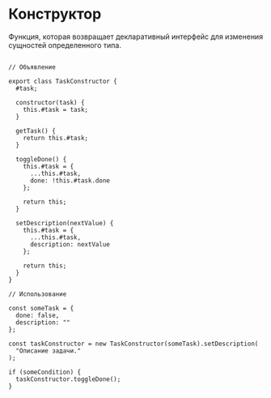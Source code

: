 # Конструктор

Функция, которая возвращает декларативный интерфейс для изменения сущностей определенного типа.

```tsx

// Объявление

export class TaskConstructor {
  #task;

  constructor(task) {
    this.#task = task;
  }

  getTask() {
    return this.#task;
  }

  toggleDone() {
    this.#task = {
      ...this.#task,
      done: !this.#task.done
    };

    return this;
  }

  setDescription(nextValue) {
    this.#task = {
      ...this.#task,
      description: nextValue
    };

    return this;
  }
}

// Использование

const someTask = {
  done: false,
  description: ""
};

const taskConstructor = new TaskConstructor(someTask).setDescription(
  "Описание задачи."
);

if (someCondition) {
  taskConstructor.toggleDone();
}

```
